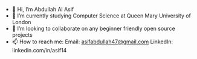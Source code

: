 - 👋 Hi, I’m Abdullah Al Asif
- 🌱 I’m currently studying Computer Science at Queen Mary University of London
- 💞️ I’m looking to collaborate on any beginner friendly open source projects
- 📫 How to reach me: Email: asifabdullah47@gmail.com LinkedIn: linkedin.com/in/asif14

<!---
Asif2714/Asif2714 is a ✨ special ✨ repository because its `README.md` (this file) appears on your GitHub profile.
You can click the Preview link to take a look at your changes.
--->
